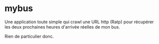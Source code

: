 # mybus

Une application toute simple qui crawl une URL http (Ratp) pour récupérer les deux prochaines heures d'arrivée réelles de mon bus.

Rien de particulier donc.
